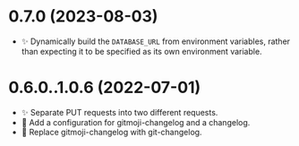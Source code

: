 # 0.7.0 (2023-08-03)

- :sparkles: Dynamically build the `DATABASE_URL` from environment variables, rather than expecting it to be
  specified as its own environment variable.

# 0.6.0..1.0.6 (2022-07-01)

- :sparkles: Separate PUT requests into two different requests.
- :wrench: Add a configuration for gitmoji-changelog and a changelog.
- :wrench: Replace gitmoji-changelog with git-changelog.
